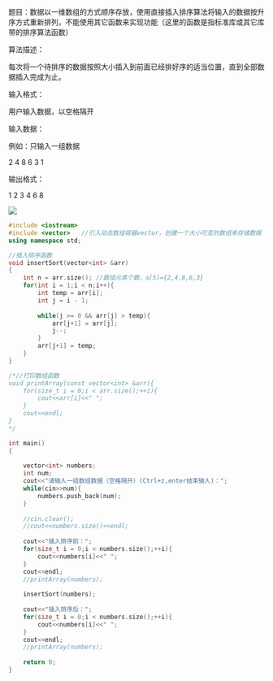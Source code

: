 题目：数据以一维数组的方式顺序存放，使用直接插入排序算法将输入的数据按升序方式重新排列，不能使用其它函数来实现功能（这里的函数是指标准库或其它库带的排序算法函数）



算法描述：

每次将一个待排序的数据按照大小插入到前面已经排好序的适当位置，直到全部数据插入完成为止。



输入格式：

用户输入数据，以空格隔开



输入数据：

例如：只输入一组数据

2 4 8 6 3 1



输出格式：

1 2 3 4 6 8

![](https://cdn.nlark.com/yuque/0/2024/png/298714/1734694375087-4cb6ed67-9595-40d7-b7da-e0da663ffeaf.png)

```cpp
#include <iostream>
#include <vector>	//引入动态数组容器vector，创建一个大小可变的数组来存储数据 
using namespace std;

//插入排序函数
void insertSort(vector<int> &arr)
{
	int n = arr.size();	//数组元素个数，a[5]={2,4,8,6,3}
	for(int i = 1;i < n;i++){
		int temp = arr[i];
		int j = i - 1;
		
		while(j >= 0 && arr[j] > temp){
			arr[j+1] = arr[j];
			j--;
		}
		arr[j+1] = temp;
	}
} 

/*//打印数组函数
void printArray(const vector<int> &arr){
	for(size_t i = 0;i < arr.size();++i){
		cout<<arr[i]<<" ";
	}
	cout<<endl;
} 
*/

int main()
{
	
	vector<int> numbers;
	int num;
	cout<<"请输入一组数组数据（空格隔开）(Ctrl+z,enter结束输入)：";
	while(cin>>num){
		numbers.push_back(num);
	}
	
	//cin.clear();
	//cout<<numbers.size()<<endl; 
		
	cout<<"插入排序前："; 
	for(size_t i = 0;i < numbers.size();++i){
		cout<<numbers[i]<<" ";
	}
	cout<<endl;
	//printArray(numbers);
	
	insertSort(numbers);
	
	cout<<"插入排序后：";
	for(size_t i = 0;i < numbers.size();++i){
		cout<<numbers[i]<<" ";
	}
	cout<<endl;
	//printArray(numbers);
	
	return 0;
} 

```





